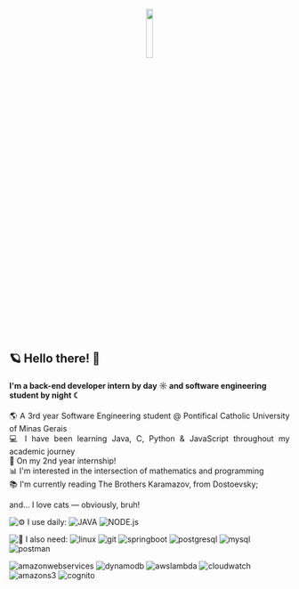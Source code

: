 <p align="center" width=15%>
  <img width=15% src="https://i.pinimg.com/564x/9e/70/d9/9e70d9b7ae230434473aa6923739623a.jpg" />
</p>

## <b>🪐 Hello there! 🖖</b> 

#### I'm a back-end developer intern by day ☼ and software engineering student by night ☾

<p align="justify">
🌎 A 3rd year Software Engineering student @ Pontifical Catholic University of Minas Gerais <br>      
💻 I have been learning Java, C, Python & JavaScript throughout my academic journey <br>
🌱 On my 2nd year internship! <br>
📊 I'm interested in the intersection of mathematics and programming <br>
📚 I'm currently reading The Brothers Karamazov, from Dostoevsky; <br>
  
and... I love cats — obviously, bruh!

![⚙️ I use daily:](https://img.shields.io/badge/%E2%9A%99%EF%B8%8F%20I%20use%20daily:-000000?style=for-the-badge) 
![JAVA](https://img.shields.io/badge/JAVA-447799?style=for-the-badge) 
![NODE.js](https://img.shields.io/badge/NODE.js-5FA04E?style=for-the-badge)

![🚀 I also need:](https://img.shields.io/badge/%F0%9F%9A%80%20I%20also%20need:-000000?style=for-the-badge)
![linux](https://img.shields.io/badge/linux-FCC624?style=for-the-badge&logo=linux&logoColor=111)
![git](https://img.shields.io/badge/git-F05032?style=for-the-badge&logo=git&logoColor=DCDFE8)
![springboot](https://img.shields.io/badge/springboot-6DB33F?style=for-the-badge&logo=springboot&logoColor=DCDFE8)
![postgresql](https://img.shields.io/badge/postgresql-4169E1?style=for-the-badge&logo=postgresql&logoColor=DCDFE8)
![mysql](https://img.shields.io/badge/mysql-4479A1?style=for-the-badge&logo=mysql&logoColor=DCDFE8)
![postman](https://img.shields.io/badge/postman-FF6C37?style=for-the-badge&logo=postman&logoColor=DCDFE8)

![amazonwebservices](https://img.shields.io/badge/amazonwebservices-000000?style=for-the-badge&logo=amazonwebservices&logoColor=DCDFE8)
![dynamodb](https://img.shields.io/badge/dynamodb-4053D6?style=for-the-badge&logo=amazondynamodb&logoColor=DCDFE8)
![awslambda](https://img.shields.io/badge/awslambda-FF9900?style=for-the-badge&logo=awslambda&logoColor=DCDFE8)
![cloudwatch](https://img.shields.io/badge/cloudwatch-FF4F8B?style=for-the-badge&logo=amazoncloudwatch&logoColor=DCDFE8)
![amazons3](https://img.shields.io/badge/amazons3-569A31?style=for-the-badge&logo=amazons3&logoColor=DCDFE8)
![cognito](https://img.shields.io/badge/cognito-DD344C?style=for-the-badge&logo=amazoncognito&logoColor=DCDFE8)




